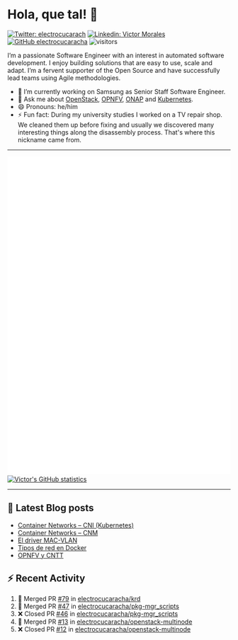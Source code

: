 # Hola, que tal! 👋

[![Twitter: electrocucarach](https://img.shields.io/twitter/follow/electrocucarach?style=social)](https://twitter.com/electrocucarach)
[![Linkedin: Victor Morales](https://img.shields.io/badge/-VictorMorales-blue?style=flat-square&logo=Linkedin&logoColor=white&link=https://www.linkedin.com/in/electrocucaracha/)](https://www.linkedin.com/in/electrocucaracha/)
[![GitHub electrocucaracha](https://img.shields.io/github/followers/electrocucaracha?label=follow&style=social)](https://github.com/electrocucaracha)
![visitors](https://visitor-badge.glitch.me/badge?page_id=electrocucaracha.electrocucaracha)

I’m a passionate Software Engineer with an interest in automated
software development. I enjoy building solutions that are easy to use,
scale and adapt. I’m a fervent supporter of the Open Source and have
successfully lead teams using Agile methodologies.

- 🔭 I’m currently working on Samsung as Senior Staff Software
Engineer.
- 💬 Ask me about [OpenStack](https://www.openstack.org/),
[OPNFV](https://www.opnfv.org/), [ONAP](https://www.onap.org/) and
[Kubernetes](https://kubernetes.io/).
- 😄 Pronouns: he/him
- ⚡ Fun fact: During my university studies I worked on a TV repair
shop. We cleaned them up before fixing and usually we discovered many
interesting things along the disassembly process. That's where this
nickname came from.

---

![Metrics](https://github.com/electrocucaracha/electrocucaracha/blob/master/github-metrics.svg)
[![Victor's GitHub statistics](https://github-readme-stats.vercel.app/api?username=electrocucaracha)](https://github.com/anuraghazra/github-readme-stats#github-stats-card)

---

## 📘 Latest Blog posts

<!-- BLOG-POST-LIST:START -->
- [Container Networks – CNI &lpar;Kubernetes&rpar;](https://electrocucaracha.com/2021/07/05/container-networks-cni/)
- [Container Networks – CNM](https://electrocucaracha.com/2020/08/28/container-network-model/)
- [El driver MAC-VLAN](https://electrocucaracha.com/2020/07/01/el-driver-mac-vlan/)
- [Tipos de red en Docker](https://electrocucaracha.com/2020/06/13/tipos-de-red-en-docker/)
- [OPNFV y CNTT](https://electrocucaracha.com/2020/05/29/opnfv-y-cntt/)
<!-- BLOG-POST-LIST:END -->

## :zap: Recent Activity

<!--START_SECTION:activity-->
1. 🎉 Merged PR [#79](https://github.com/electrocucaracha/krd/pull/79) in [electrocucaracha/krd](https://github.com/electrocucaracha/krd)
2. 🎉 Merged PR [#47](https://github.com/electrocucaracha/pkg-mgr_scripts/pull/47) in [electrocucaracha/pkg-mgr_scripts](https://github.com/electrocucaracha/pkg-mgr_scripts)
3. ❌ Closed PR [#46](https://github.com/electrocucaracha/pkg-mgr_scripts/pull/46) in [electrocucaracha/pkg-mgr_scripts](https://github.com/electrocucaracha/pkg-mgr_scripts)
4. 🎉 Merged PR [#13](https://github.com/electrocucaracha/openstack-multinode/pull/13) in [electrocucaracha/openstack-multinode](https://github.com/electrocucaracha/openstack-multinode)
5. ❌ Closed PR [#12](https://github.com/electrocucaracha/openstack-multinode/pull/12) in [electrocucaracha/openstack-multinode](https://github.com/electrocucaracha/openstack-multinode)
<!--END_SECTION:activity-->

